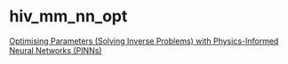 # hiv_mm_nn_opt

[Optimising Parameters (Solving Inverse Problems) with Physics-Informed Neural Networks (PINNs)](https://neuralpde.sciml.ai/stable/tutorials/param_estim/)
